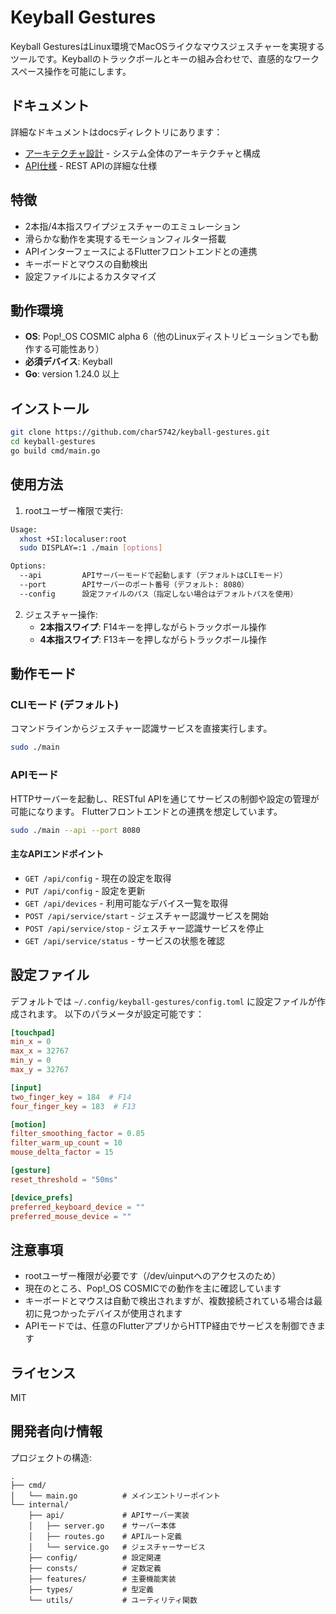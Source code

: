 # Keyball Gestures

Keyball GesturesはLinux環境でMacOSライクなマウスジェスチャーを実現するツールです。Keyballのトラックボールとキーの組み合わせで、直感的なワークスペース操作を可能にします。

## ドキュメント

詳細なドキュメントはdocsディレクトリにあります：

- [アーキテクチャ設計](docs/architecture.md) - システム全体のアーキテクチャと構成
- [API仕様](docs/api_spec.md) - REST APIの詳細な仕様

## 特徴

- 2本指/4本指スワイプジェスチャーのエミュレーション
- 滑らかな動作を実現するモーションフィルター搭載
- APIインターフェースによるFlutterフロントエンドとの連携
- キーボードとマウスの自動検出
- 設定ファイルによるカスタマイズ

## 動作環境

- **OS**: Pop!_OS COSMIC alpha 6（他のLinuxディストリビューションでも動作する可能性あり）
- **必須デバイス**: Keyball
- **Go**: version 1.24.0 以上

## インストール

```sh
git clone https://github.com/char5742/keyball-gestures.git
cd keyball-gestures
go build cmd/main.go
```

## 使用方法

1. rootユーザー権限で実行:
```sh
Usage:
  xhost +SI:localuser:root
  sudo DISPLAY=:1 ./main [options]

Options:
  --api         APIサーバーモードで起動します（デフォルトはCLIモード）
  --port        APIサーバーのポート番号（デフォルト: 8080）
  --config      設定ファイルのパス（指定しない場合はデフォルトパスを使用）
```

2. ジェスチャー操作:
   - **2本指スワイプ**: F14キーを押しながらトラックボール操作
   - **4本指スワイプ**: F13キーを押しながらトラックボール操作

## 動作モード

### CLIモード (デフォルト)
コマンドラインからジェスチャー認識サービスを直接実行します。

```sh
sudo ./main
```

### APIモード
HTTPサーバーを起動し、RESTful APIを通じてサービスの制御や設定の管理が可能になります。
Flutterフロントエンドとの連携を想定しています。

```sh
sudo ./main --api --port 8080
```

#### 主なAPIエンドポイント

- `GET /api/config` - 現在の設定を取得
- `PUT /api/config` - 設定を更新
- `GET /api/devices` - 利用可能なデバイス一覧を取得
- `POST /api/service/start` - ジェスチャー認識サービスを開始
- `POST /api/service/stop` - ジェスチャー認識サービスを停止
- `GET /api/service/status` - サービスの状態を確認

## 設定ファイル

デフォルトでは `~/.config/keyball-gestures/config.toml` に設定ファイルが作成されます。
以下のパラメータが設定可能です：

```toml
[touchpad]
min_x = 0
max_x = 32767
min_y = 0
max_y = 32767

[input]
two_finger_key = 184  # F14
four_finger_key = 183  # F13

[motion]
filter_smoothing_factor = 0.85
filter_warm_up_count = 10
mouse_delta_factor = 15

[gesture]
reset_threshold = "50ms"

[device_prefs]
preferred_keyboard_device = ""
preferred_mouse_device = ""
```

## 注意事項

- rootユーザー権限が必要です（/dev/uinputへのアクセスのため）
- 現在のところ、Pop!_OS COSMICでの動作を主に確認しています
- キーボードとマウスは自動で検出されますが、複数接続されている場合は最初に見つかったデバイスが使用されます
- APIモードでは、任意のFlutterアプリからHTTP経由でサービスを制御できます

## ライセンス

MIT

## 開発者向け情報

プロジェクトの構造:
```
.
├── cmd/
│   └── main.go          # メインエントリーポイント
└── internal/
    ├── api/             # APIサーバー実装
    │   ├── server.go    # サーバー本体
    │   ├── routes.go    # APIルート定義
    │   └── service.go   # ジェスチャーサービス
    ├── config/          # 設定関連
    ├── consts/          # 定数定義
    ├── features/        # 主要機能実装
    ├── types/           # 型定義
    └── utils/           # ユーティリティ関数
